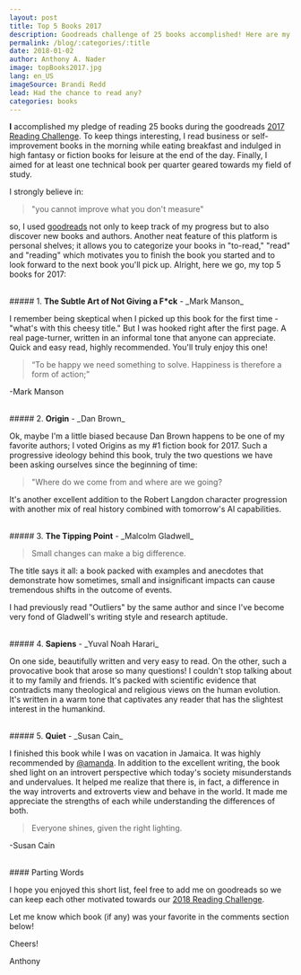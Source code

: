 ```yaml
---
layout: post
title: Top 5 Books 2017
description: Goodreads challenge of 25 books accomplished! Here are my top 5 books for 2017.
permalink: /blog/:categories/:title
date: 2018-01-02
author: Anthony A. Nader
image: topBooks2017.jpg
lang: en_US
imageSource: Brandi Redd
lead: Had the chance to read any?
categories: books
---
```


<b>I</b> accomplished my pledge of reading 25 books during the goodreads <a class="pink-hover" href="https://www.goodreads.com/challenges/show/5493-2017-reading-challenge" target="_blank">2017 Reading Challenge</a>. To keep things interesting, I read business or self-improvement books in the morning while eating breakfast and indulged in high fantasy or fiction books for leisure at the end of the day. Finally, I aimed for at least one technical book per quarter geared towards my field of study.

I strongly believe in:

> "you cannot improve what you don't measure"

so, I used <a class="pink-hover" href="https://www.goodreads.com/user/show/41290787-anthony-a-nader" target="_blank">goodreads</a> not only to keep track of my progress but to also discover new books and authors. Another neat feature of this platform is personal shelves; it allows you to categorize your books in "to-read," "read" and "reading" which motivates you to finish the book you started and to look forward to the next book you'll pick up. Alright, here we go, my top 5 books for 2017:

<br>
##### 1. <b>The Subtle Art of Not Giving a F*ck</b> - _Mark Manson_

I remember being skeptical when I picked up this book for the first time - "what's with this cheesy title." But I was hooked right after the first page. A real page-turner, written in an informal tone that anyone can appreciate. Quick and easy read, highly recommended. You'll truly enjoy this one!

> “To be happy we need something to solve. Happiness is therefore a form of action;”

-Mark Manson

<br>
##### 2. <b>Origin</b> - _Dan Brown_

Ok, maybe I'm a little biased because Dan Brown happens to be one of my favorite authors; I voted Origins as my #1 fiction book for 2017. Such a progressive ideology behind this book, truly the two questions we have been asking ourselves since the beginning of time:

> "Where do we come from and where are we going?

It's another excellent addition to the Robert Langdon character progression with another mix of real history combined with tomorrow's AI capabilities.

<br>
##### 3. <b>The Tipping Point</b> - _Malcolm Gladwell_

> Small changes can make a big difference.

The title says it all: a book packed with examples and anecdotes that demonstrate how sometimes,  small and insignificant impacts can cause tremendous shifts in the outcome of events.

I had previously read "Outliers" by the same author and since I've become very fond of Gladwell's writing style and research aptitude.

<br>
##### 4. <b>Sapiens</b> - _Yuval Noah Harari_

On one side, beautifully written and very easy to read. On the other, such a provocative book that arose so many questions! I couldn't stop talking about it to my family and friends. It's packed with scientific evidence that contradicts many theological and religious views on the human evolution. It's written in a warm tone that captivates any reader that has the slightest interest in the humankind.

<br>
##### 5. <b>Quiet</b> - _Susan Cain_

I finished this book while I was on vacation in Jamaica. It was highly recommended by <a class="pink-hover" href="https://www.goodreads.com/user/show/10949077-amanda" target="_blank">@amanda</a>. In addition to the excellent writing, the book shed light on an introvert perspective which today's society misunderstands and undervalues. It helped me realize that there is, in fact, a difference in the way introverts and extroverts view and behave in the world. It made me appreciate the strengths of each while understanding the differences of both.

>Everyone shines, given the right lighting.

-Susan Cain

<br>
#### Parting Words

I hope you enjoyed this short list, feel free to add me on goodreads so we can keep each other motivated towards our <a class="pink-hover" href="https://www.goodreads.com/challenges/7501-2018-reading-challenge" target="_blank">2018 Reading Challenge</a>.

Let me know which book (if any) was your favorite in the comments section below!

Cheers!

Anthony
